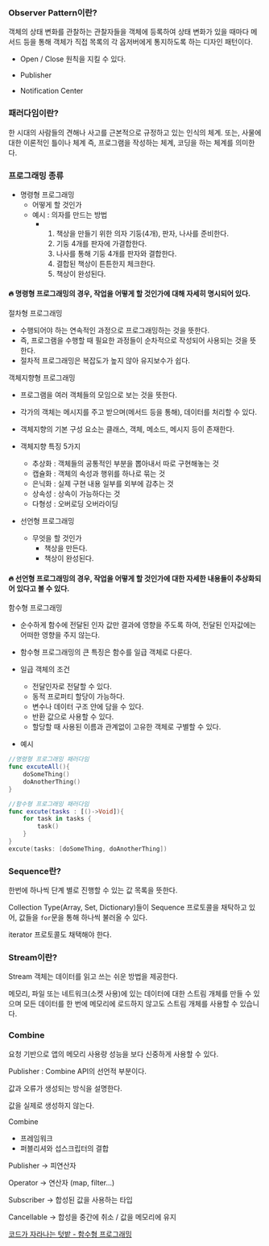 ### Observer Pattern이란?

객체의 상태 변화를 관찰하는 관찰자들을 객체에 등록하여 상태 변화가 있을 때마다 메서드 등을 통해 객체가 직접 목록의 각 옵저버에게 통지하도록 하는 디자인 패턴이다. 



- Open / Close 원칙을 지킬 수 있다. 

- Publisher 
- Notification Center 

### 패러다임이란?

한 시대의 사람들의 견해나 사고를 근본적으로 규정하고 있는 인식의 체계. 또는, 사물에 대한 이론적인 틀이나 체계 즉, 프로그램을 작성하는 체계, 코딩을 하는 체계를 의미한다.



### 프로그래밍 종류

- 명령형 프로그래밍 
  - 어떻게 할 것인가
  - 예시 : 의자를 만드는 방법
    - 1. 책상을 만들기 위한 의자 기둥(4개),  판자,  나사를 준비한다.
      2. 기둥 4개를 판자에 가결합한다.
      3. 나사를 통해 기둥 4개를 판자와 결합한다.
      4. 결합된 책상이 튼튼한지 체크한다.
      5. 책상이 완성된다.

#### :fire: 명령형 프로그래밍의 경우, 작업을 어떻게 할 것인가에 대해 자세히 명시되어 있다.



절차형 프로그래밍

- 수행되어야 하는 연속적인 과정으로 프로그래밍하는 것을 뜻한다.
- 즉, 프로그램을 수행할 때 필요한 과정들이 순차적으로 작성되어 사용되는 것을 뜻한다.
- 절차적 프로그래밍은 복잡도가 높지 않아 유지보수가 쉽다.



객체지향형 프로그래밍 

- 프로그램을 여러 객체들의 모임으로 보는 것을 뜻한다.
- 각가의 객체는 메시지를 주고 받으며(메서드 등을 통해), 데이터를 처리할 수 있다.
- 객체지향의 기본 구성 요소는 클래스, 객체, 메소드, 메시지 등이 존재한다.
- 객체지향 특징 5가지
  - 추상화 : 객체들의 공통적인 부분을 뽑아내서 따로 구현해놓는 것
  - 캡슐화 : 객체의 속성과 행위를 하나로 묶는 것
  - 은닉화 : 실제 구현 내용 일부를 외부에 감추는 것
  - 상속성 : 상속이 가능하다는 것
  - 다형성 : 오버로딩 오버라이딩





- 선언형 프로그래밍
  - 무엇을 할 것인가
    - 책상을 만든다.
    - 책상이 완성된다.

#### :fire: 선언형 프로그래밍의 경우, 작업을 어떻게 할 것인가에 대한 자세한 내용들이 추상화되어 있다고 볼 수 있다.



함수형 프로그래밍 

- 순수하게 함수에 전달된 인자 값만 결과에 영향을 주도록 하여, 전달된 인자값에는 어떠한 영향을 주지 않는다. 
- 함수형 프로그래밍의 큰 특징은 함수를 일급 객체로 다룬다.
- 일급 객체의 조건
  - 전달인자로 전달할 수 있다.
  - 동적 프로퍼티 할당이 가능하다.
  - 변수나 데이터 구조 안에 담을 수 있다.
  - 반환 값으로 사용할 수 있다.
  - 할당할 때 사용된 이름과 관계없이 고유한 객체로 구별할 수 있다.

- 예시

```swift
//명령형 프로그래밍 패러다임
func excuteAll(){
    doSomeThing()
    doAnotherThing()
}

//함수형 프로그래밍 패러다임
func excute(tasks : [()->Void]){
    for task in tasks {
        task()
    }
}
excute(tasks: [doSomeThing, doAnotherThing])
```



### Sequence란?

한번에 하나씩 단계 별로 진행할 수 있는 값 목록을 뜻한다.

Collection Type(Array, Set, Dictionary)들이 Sequence 프로토콜을 채탁하고 있어, 값들을 `for`문을 통해 하나씩 불러올 수 있다.

iterator 프로토콜도 채택해야 한다.



### Stream이란?

Stream 객체는 데이터를 읽고 쓰는 쉬운 방법을 제공한다.

메모리, 파일 또는 네트워크(소켓 사용)에 있는 데이터에 대한 스트림 개체를 만들 수 있으며 모든 데이터를 한 번에 메모리에 로드하지 않고도 스트림 개체를 사용할 수 있습니다.



### Combine

요청 기반으로 앱의 메모리 사용량 성능을 보다 신중하게 사용할 수 있다.



Publisher : Combine API의 선언적 부분이다.

값과 오류가 생성되는 방식을 설명한다.

값을 실제로 생성하지 않는다.



Combine 

- 프레임워크
- 퍼블리셔와 섭스크립터의 결합



Publisher -> 피연산자

Operator -> 연산자 (map, filter...)

Subscriber -> 합성된 값을 사용하는 타입

Cancellable -> 합성을 중간에 취소 / 값을 메모리에 유지 





[코드가 자라나는 텃밭 - 함수형 프로그래밍](https://codegarden-farmjun.tistory.com/49)